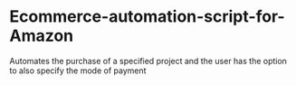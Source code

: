 # Ecommerce-automation-script-for-Amazon
Automates the purchase of a specified project and the user has the option to also specify the mode of payment
